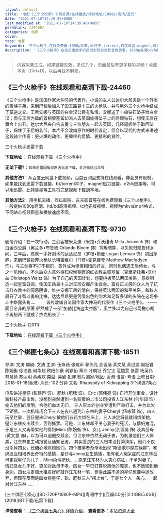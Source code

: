 ```yaml
---
layout: default
title: '电影《三个火枪手》下载资源/在线播放/视频地址/1080p/高清/蓝光'
date: "2021-07-10T14:39:48+0800"
last_modified_at: "2021-07-10T14:39:48+0800"
permalink: /24460/
categories: 电影
cover:
tags: 电影
keywords: '三个火枪手,在线免费看,1080p高清,bt种子,torrent,百度云盘,magnet,磁力链,迅雷下载资源'
description: '《三个火枪手》在线云播放手机西瓜影院吉吉影音免费看，1080p高清bd/hd未删减完整版和tc抢先枪版，mkv/mp4格式，附带bt/torrent种子、magnet/磁力链、百度云盘、网盘资源迅雷下载链接'
---
```


>内容采集生成，如果链接失效，多试几个，页面最后有更多精彩视频！收藏本页（Ctrl+D)，以后再找不麻烦。


## 《三个火枪手》在线观看和高清下载-24460

《三个火枪手》是法国作家大仲马的代表作，小说的主人公达尔大尼央是一个外省的贵族子弟，来到巴黎后加入了国王路易十三的火枪队，并与另外三个火枪手结成了莫逆之交。王后安娜与英国的白金汉公爵有私情，安娜送了一串钻石坠子给白金汉；而与王后为敌的首相黎塞留却派人去英国偷得坠子上的两颗钻石，想使王后在舞会上出丑。达尔大尼央自告奋勇与三位朋友一起去英国，几经周折终于取回坠子，保住了王后的名节。本片不会改编原作的时代设定，但会以现代的方式来讲述这段骑士传奇：更火爆的动作、更缠绵的爱情、更精彩的冒险。


三个火枪手迅雷下载

**下载地址**： [在线观看下载 《三个火枪手》](https://www.993dy.com//vod-detail-id-23641.html) 


**无法下载?**：`如果迅雷因版权原因无法下载，关注微信公众号 `

**其他方法1**：从百度云网盘下载视频，百度云网盘支持在线观看，非会员有限制，如果能找到迅雷下载链接、bt/torrent种子、magnet磁力链接、e2dk链接等，可以用迅雷、比特彗星等工具将完整视频下载到本地。

**其他方法2**：用手机云播、西瓜影院、吉吉影音等在线免费观看《三个火枪手》，一般提供1080p高清、hd/bd高清视频、tc抢先版视频，视频为mkv或mp4格式，不同站点视频质量和播放速度不同。


## 《三个火枪手》在线观看和高清下载-9730

剧情介绍：在一次行动，三剑客被米莱迪（米拉•乔沃维奇 Milla Jovovich 饰）和白金汉公爵（奥兰多•布鲁姆 Orlando Bloom 饰）背叛暗算，以失败归隐告终乡间。三年后，练就一手好剑术的达达尼昂（罗根•勒曼 Logan Lerman 饰）初出茅庐，来到巴黎投奔火枪队长特雷维尔（马修•麦克费登 Matthew Macfadyen 饰），与三剑客不打不相识，意外成为惺惺相惜的好友，同时也偶遇王后侍女，与之一见倾心。不久后众人意外得知权倾朝野的红衣教主黎塞留（克里斯托弗•沃尔兹 Christoph Waltz 饰）为了自己的灭国计划，想要挑拨英法两国关系，意欲制造一起皇室丑闻，使国王路易十三对王后安娜产生误会。富有正义感的众人为了抗击红衣教主的邪恶阴谋，维护安娜王后的清白，保持英法两国的和平关系，和敌人展开了斗智斗勇的比拼。达达尼昂更是凭借出色的剑术和足智多谋的头脑在这场争斗中崭露头角….  　　该片改编自法国作家大仲马的代表作《三个火枪手》。 ----- 面目全非的原著 俨然成了一部“加勒比海盗太空版”，奥兰多以为自己带两撇小胡子再扭两下就成了杰克船长了···


三个火枪手 (2011)

**下载地址**： [在线观看下载 《三个火枪手》](https://www.btbtdy.me/btdy/dy4619.html) 


## 《三个绑匪七条心》在线观看和高清下载-18511

导演: 文涛 编剧: 文涛 主演: 伍咏薇 张建声 郭伟亮 余香凝 黄文慧 黄思迦 周祉君 陈婉衡 徐浩昌 何华超 欧阳伟豪 利颖怡 菁玮 叶朗钲 乔宝宝 范恺雯 张雷 杨英伟 林慧倩 苏丽明 黄素欢 类型: 喜剧 犯罪 制片国家/地区: 香港 语言: 粤语 上映日期: 2018-01-18(香港) 片长: 102 分钟 又名: Rhapsody of Kidnapping 3个绑匪7条心

电影讲述星仔 (张建声 饰)、肥秋 (肥肠 饰)、Eric (郭伟亮 饰) 自行开创事业，设计新科技产品出售，没想到突然遭到一名狡猾的上巿公司投资人江东林 (何华超 饰)偷去他们的发明，令他们血本无归。 三人原本的创业梦遭到严重打击，并为此欠下钜债。一次机缘巧合下三人在夜店遇到江东林的妻子Cheryl (伍咏薇 饰)，四人玩至烂醉，翌日醒来Cheryl被他们五花大绑在床上，三人决定将错就错绑架她，逼江东林交出赎金，否则撕票。可是，江东林却不关心妻子的死活，与情妇鬼混，于是三人又再绑架他的情妇Mimi (陈婉衡 饰)、女儿 Jenny(余香凝 饰) 及其岳母(黄文慧 饰)，以为可以迫他交赎金。但江东林依然无动于衷，为刺激他们三人撕票，江东林更主动报警及通知记者。 其实善良的三人根本没打算绑架，他们不仅没杀掉四女，还细心地照顾她们。四个被绑者渐渐地出现“斯德歌尔摩症候群”，和绑匪互相培养出奇特的感情，星仔与Jenny互生情愫，患有老人痴呆症的江东林岳母更视星仔为儿子，Mimi色诱肥秋…… 原来江东林为人丧心病狂，不单对妻子、情妇及女儿不好，更加对岳母不孝，四女一早已打算脱离他的魔掌，也不愿回到他身边。四女决定顺水推舟好好敲诈江东林一笔，觉得此路不通的星仔想要中途放弃，但现在反而是四女将星仔、聪、肥秋三人“摆上台”，于是七个人一条心，一起对付江东林……


[三个绑匪七条心][BD-720P/1080P-MP4][粤语中字][豆瓣4.0分][2.11GB/5.0GB][2018][BT下载/迅雷下载]

**详情查看**： [《三个绑匪七条心》详情介绍](/movie/18511/)， **查看更多**：[本站资源大全](/movie/t/all/)

